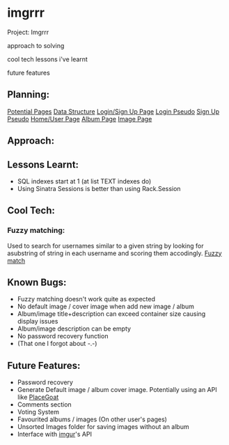 # imgrrr
Project: Imgrrr


approach to solving

cool tech
lessons i've learnt

future features

## Planning:

[Potential Pages](https://github.com/AGreenwoodMelb/imgrrr/blob/master/README/potential-pages.jpg)
[Data Structure](https://github.com/AGreenwoodMelb/imgrrr/blob/master/README/data-structure.jpg)
[Login/Sign Up Page](https://github.com/AGreenwoodMelb/imgrrr/blob/master/README/login-signup-page.jpg)
[Login Pseudo](https://github.com/AGreenwoodMelb/imgrrr/blob/master/README/login-pseudo.jpg)
[Sign Up Pseudo](https://github.com/AGreenwoodMelb/imgrrr/blob/master/README/signup-pseudo.jpg)
[Home/User Page](https://github.com/AGreenwoodMelb/imgrrr/blob/master/README/user-home-page.jpg)
[Album Page](https://github.com/AGreenwoodMelb/imgrrr/blob/master/README/album-page.jpg)
[Image Page](https://github.com/AGreenwoodMelb/imgrrr/blob/master/README/image-page.jpg)


## Approach:

## Lessons Learnt:

* SQL indexes start at 1 (at list TEXT indexes do)
* Using Sinatra Sessions is better than using Rack.Session

## Cool Tech:

### Fuzzy matching:

Used to search for usernames similar to a given string by looking for asubstring of string in each username and scoring them accodingly.
[Fuzzy match](https://www.sqlservercentral.com/articles/fuzzy-search)
    

## Known Bugs:

*   Fuzzy matching doesn't work quite as expected
* No default image / cover image when add new image / album
* Album/image title+description can exceed container size causing display issues
* Album/image description can be empty
* No password recovery function
* (That one I forgot about -.-)

## Future Features:

* Password recovery
* Generate Default image / album cover image. Potentially using an API like [PlaceGoat](https://placegoat.com/)
* Comments section
* Voting System
* Favourited albums / images (On other user's pages)
* Unsorted Images folder for saving images without an album
* Interface with [imgur](https://imgur.com/)'s API
